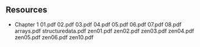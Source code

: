 ## Resources

* Chapter 1
01.pdf
02.pdf
03.pdf
04.pdf
05.pdf
06.pdf
07.pdf
08.pdf
arrays.pdf
structuredata.pdf
zen01.pdf
zen02.pdf
zen03.pdf
zen04.pdf
zen05.pdf
zen06.pdf
zen10.pdf
